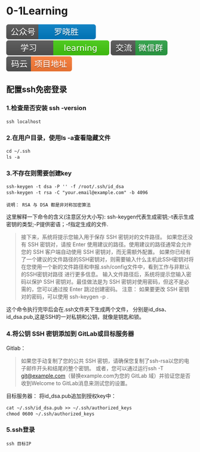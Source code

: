 # 0-1Learning

![alt text](../static/common/svg/luoxiaosheng.svg "公众号")
![alt text](../static/common/svg/luoxiaosheng_learning.svg "学习")
![alt text](../static/common/svg/luoxiaosheng_wechat.svg "微信")
![alt text](../static/common/svg/luoxiaosheng_gitee.svg "码云")

## 配置ssh免密登录

### 1.检查是否安装 ssh -version
	ssh localhost

### 2.在用户目录，使用ls -a查看隐藏文件 
```
cd ~/.ssh
ls -a
```

### 3.不存在则需要创建key
```
ssh-keygen -t dsa -P '' -f /root/.ssh/id_dsa
ssh-keygen -t rsa -C "your.email@example.com" -b 4096

说明： RSA 与 DSA 都是非对称加密算法
```
这里解释一下命令的含义(注意区分大小写):
ssh-keygen代表生成密钥;-t表示生成密钥的类型;-P提供密语；-f指定生成的文件.

>接下来，系统将提示您输入用于保存 SSH 密钥对的文件路径。
如果您还没有 SSH 密钥对，请按 Enter 使用建议的路径。使用建议的路径通常会允许您的 SSH 客户端自动使用 SSH 密钥对，而无需额外配置。
如果你已经有了一个建议的文件路径的SSH密钥对，则需要输入什么主机此SSH密钥对将在您使用一个新的文件路径和申报.ssh/config文件中，看到工作与非默认的SSH密钥对路径
进行更多信息。
输入文件路径后，系统将提示您输入密码以保护 SSH 密钥对。最佳做法是为 SSH 密钥对使用密码，但这不是必需的，您可以通过按 Enter 跳过创建密码。
注意：
 如果要更改 SSH 密钥对的密码，可以使用
 ssh-keygen -p <keyname>.

这个命令执行完毕后会在.ssh文件夹下生成两个文件，
分别是id_dsa、id_dsa.pub,这是SSH的一对私钥和公钥，就像是钥匙和锁。

### 4.将公钥 SSH 密钥添加到 GitLab或目标服务器
Gitlab：
>如果您手动复制了您的公共 SSH 密钥，请确保您复制了ssh-rsa以您的电子邮件开头和结尾的整个密钥。
或者，您可以通过运行ssh -T git@example.com（替换example.com为您的 GitLab 域）并验证您是否收到Welcome to GitLab消息来测试您的设置。

目标服务器：
将id_dsa.pub追加到授权key中：
```
cat ~/.ssh/id_dsa.pub >> ~/.ssh/authorized_keys
chmod 0600 ~/.ssh/authorized_keys
```

### 5.ssh登录
```
ssh 目标IP
```